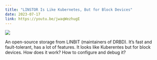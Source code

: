 ```yaml
---
title: "LINSTOR Is Like Kubernetes, But for Block Devices"
date: 2023-07-17
link: https://youtu.be/jwaqWezhugE
---
```


[![](https://i3.ytimg.com/vi/jwaqWezhugE/maxresdefault.jpg)](https://youtu.be/jwaqWezhugE)

An open-source storage from LINBIT (maintainers of DRBD). It’s fast and fault-tolerant, has a lot of features. It looks like Kuberentes but for block devices. How does it work? How to configure and debug it?

<!--more-->
